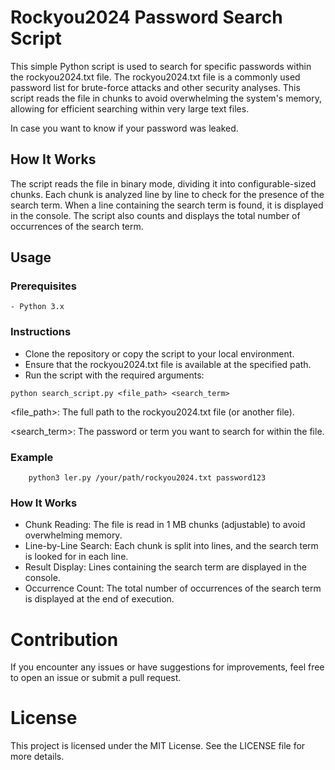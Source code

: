 # Rockyou2024 Password Search Script
This simple Python script is used to search for specific passwords within the rockyou2024.txt file. The rockyou2024.txt file is a commonly used password list for brute-force attacks and other security analyses. This script reads the file in chunks to avoid overwhelming the system's memory, allowing for efficient searching within very large text files.

In case you want to know if your password was leaked.

## How It Works
The script reads the file in binary mode, dividing it into configurable-sized chunks. Each chunk is analyzed line by line to check for the presence of the search term. When a line containing the search term is found, it is displayed in the console. The script also counts and displays the total number of occurrences of the search term.

## Usage
  ### Prerequisites
    - Python 3.x

  ### Instructions
 - Clone the repository or copy the script to your local environment.
 - Ensure that the rockyou2024.txt file is available at the specified path.
 - Run the script with the required arguments:
```	
python search_script.py <file_path> <search_term>
```
<file_path>: The full path to the rockyou2024.txt file (or another file).

<search_term>: The password or term you want to search for within the file.
    
   ### Example
```
    python3 ler.py /your/path/rockyou2024.txt password123
```    
   ### How It Works
    
- Chunk Reading: The file is read in 1 MB chunks (adjustable) to avoid overwhelming memory.
- Line-by-Line Search: Each chunk is split into lines, and the search term is looked for in each line.
- Result Display: Lines containing the search term are displayed in the console.
- Occurrence Count: The total number of occurrences of the search term is displayed at the end of execution.


# Contribution
If you encounter any issues or have suggestions for improvements, feel free to open an issue or submit a pull request.

# License
This project is licensed under the MIT License. See the LICENSE file for more details.



